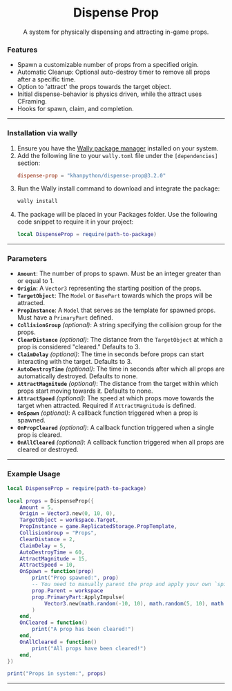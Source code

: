 <div align="center">
	<h1>Dispense Prop</h1>
    <p>A system for physically dispensing and attracting in-game props.</p>
</div>



### Features

- Spawn a customizable number of props from a specified origin.
- Automatic Cleanup: Optional auto-destroy timer to remove all props after a specific time.
- Option to 'attract' the props towards the target object.
- Initial dispense-behavior is physics driven, while the attract uses CFraming.
- Hooks for spawn, claim, and completion.


---

### Installation via wally

1. Ensure you have the [Wally package manager](https://github.com/UpliftGames/wally) installed on your system.
2. Add the following line to your `wally.toml` file under the `[dependencies]` section:
   ```toml
   dispense-prop = "khanpython/dispense-prop@3.2.0"
   ```
3. Run the Wally install command to download and integrate the package:
    ```bash
    wally install
    ```
4. The package will be placed in your Packages folder. Use the following code snippet to require it in your project:
    ```lua
    local DispenseProp = require(path-to-package)
    ```

---

### Parameters

- **`Amount`**: The number of props to spawn. Must be an integer greater than or equal to 1.
- **`Origin`**: A `Vector3` representing the starting position of the props.
- **`TargetObject`**: The `Model` or `BasePart` towards which the props will be attracted.
- **`PropInstance`**: A `Model` that serves as the template for spawned props. Must have a `PrimaryPart` defined.
- **`CollisionGroup`** *(optional)*: A string specifying the collision group for the props.
- **`ClearDistance`** *(optional)*: The distance from the `TargetObject` at which a prop is considered "cleared." Defaults to 3.
- **`ClaimDelay`** *(optional)*: The time in seconds before props can start interacting with the target. Defaults to 3.
- **`AutoDestroyTime`** *(optional)*: The time in seconds after which all props are automatically destroyed. Defaults to none.
- **`AttractMagnitude`** *(optional)*: The distance from the target within which props start moving towards it. Defaults to none.
- **`AttractSpeed`** *(optional)*: The speed at which props move towards the target when attracted. Required if `AttractMagnitude` is defined.
- **`OnSpawn`** *(optional)*: A callback function triggered when a prop is spawned.
- **`OnPropCleared`** *(optional)*: A callback function triggered when a single prop is cleared.
- **`OnAllCleared`** *(optional)*: A callback function triggered when all props are cleared or destroyed.
  

---

### Example Usage
```lua
local DispenseProp = require(path-to-package)

local props = DispenseProp({
    Amount = 5,
    Origin = Vector3.new(0, 10, 0),
    TargetObject = workspace.Target,
    PropInstance = game.ReplicatedStorage.PropTemplate,
    CollisionGroup = "Props",
    ClearDistance = 2,
    ClaimDelay = 5,
    AutoDestroyTime = 60,
    AttractMagnitude = 15,
    AttractSpeed = 10,
    OnSpawn = function(prop)
        print("Prop spawned:", prop)
        -- You need to manually parent the prop and apply your own `spill` logic
        prop.Parent = workspace
        prop.PrimaryPart:ApplyImpulse(
            Vector3.new(math.random(-10, 10), math.random(5, 10), math.random(-10, 10))
        )
    end,
    OnCleared = function()
        print("A prop has been cleared!")
    end,
    OnAllCleared = function()
        print("All props have been cleared!")
    end,
})

print("Props in system:", props)
```
---

